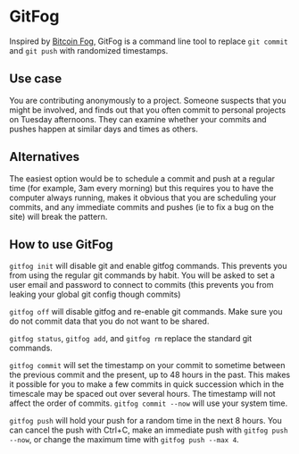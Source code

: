 # GitFog

Inspired by <a href="http://bitcoinfog.com/">Bitcoin Fog</a>, GitFog is a
command line tool to replace ```git commit``` and ```git push``` with
randomized timestamps.

## Use case

You are contributing anonymously to a project. Someone suspects that you
might be involved, and finds out that you often commit to personal
projects on Tuesday afternoons. They can examine whether your commits and
pushes happen at similar days and times as others.

## Alternatives

The easiest option would be to schedule a commit and push at a regular time
(for example, 3am every morning) but this requires you to have the computer
always running, makes it obvious that you are scheduling your commits, and
any immediate commits and pushes (ie to fix a bug on the site) will break
the pattern.

## How to use GitFog

```gitfog init``` will disable git and enable gitfog commands. This prevents
you from using the regular git commands by habit. You will be asked to set
a user email and password to connect to commits (this prevents you from
leaking your global git config though commits)

```gitfog off``` will disable gitfog and re-enable git commands. Make sure
you do not commit data that you do not want to be shared.


```gitfog status```, ```gitfog add```, and ```gitfog rm``` replace the standard git
commands.

```gitfog commit``` will set the timestamp on your commit to sometime between
the previous commit and the present, up to 48 hours in the past. This makes
it possible for you to make a few commits in quick succession which in the
timescale may be spaced out over several hours. The timestamp will not affect
the order of commits. ```gitfog commit --now``` will use your system time.

```gitfog push``` will hold your push for a random time in the next 8 hours.
You can cancel the push with Ctrl+C, make an immediate push with
```gitfog push --now```, or change the maximum time with
```gitfog push --max 4```.
